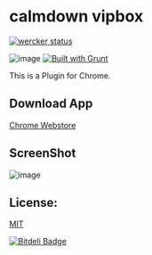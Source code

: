 calmdown vipbox
======================

[![wercker status](https://app.wercker.com/status/20ef247a06d88af36865a5c5c85a4065/m "wercker status")](https://app.wercker.com/project/bykey/20ef247a06d88af36865a5c5c85a4065) 

![image](https://david-dm.org/tgfjt/calmdown-vipbox.png) [![Built with Grunt](https://cdn.gruntjs.com/builtwith.png)](http://gruntjs.com/)

This is a Plugin for Chrome.

## Download App
[Chrome Webstore](https://chrome.google.com/webstore/detail/calm-down-vipbox/mmdakmbanhoikfpamdjjgcnepcholaei)

## ScreenShot
![image](https://raw2.github.com/tgfjt/calmdown-vipbox/master/screenshot.png)

## License:
[MIT](![image](https://raw2.github.com/tgfjt/calmdown-vipbox/master/LICENSE))


[![Bitdeli Badge](https://d2weczhvl823v0.cloudfront.net/tgfjt/calmdown-vipbox/trend.png)](https://bitdeli.com/free "Bitdeli Badge")

